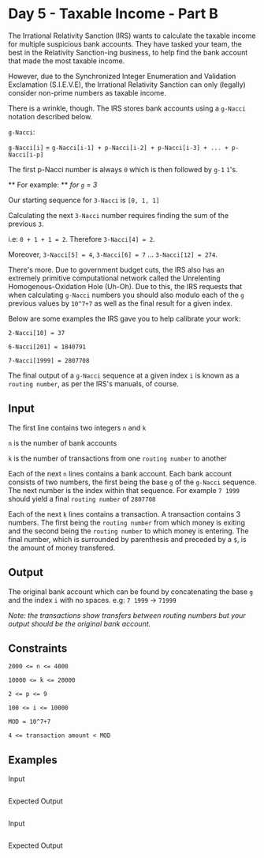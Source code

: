 # Day 5 - Taxable Income - Part B

The Irrational Relativity Sanction (IRS) wants to calculate the taxable income
for multiple suspicious bank accounts. They have tasked your team, the best in
the Relativity Sanction-ing business, to help find the bank account that made
the most taxable income.

However, due to the Synchronized Integer Enumeration and Validation Exclamation (S.I.E.V.E),
the Irrational Relativity Sanction can only (legally) consider non-prime numbers as taxable income.

There is a wrinkle, though. The IRS stores bank accounts using a `g-Nacci` notation described below.

`g-Nacci`:

`g-Nacci[i]` = `g-Nacci[i-1] + p-Nacci[i-2] + p-Nacci[i-3] + ... + p-Nacci[i-p]`

The first p-Nacci number is always `0` which is then followed by `g-1` `1`'s.

** For example: **
*for `g` = 3*

Our starting sequence for `3-Nacci` is `[0, 1, 1]`

Calculating the next `3-Nacci` number requires finding the sum of the previous `3`.

i.e: `0 + 1 + 1 = 2`. Therefore `3-Nacci[4] = 2`.

Moreover, `3-Nacci[5] = 4`, `3-Nacci[6] = 7` ... `3-Nacci[12] = 274`.

There's more. Due to government budget cuts, the IRS also has an extremely
primitive computational network called the Unrelenting Homogenous-Oxidation Hole (Uh-Oh).
Due to this, the IRS requests that when calculating `g-Nacci` numbers you should
also modulo each of the `g` previous values by `10^7+7` as well as the final
result for a given index.

Below are some examples the IRS gave you to help calibrate your work:

`2-Nacci[10] = 37`

`6-Nacci[201] = 1840791`

`7-Nacci[1999] = 2807708`

The final output of a `g-Nacci` sequence at a given index `i` is known as a
`routing number`, as per the IRS's manuals, of course.

## Input

The first line contains two integers `n` and `k`

`n` is the number of bank accounts

`k` is the number of transactions from one `routing number` to another

Each of the next `n` lines contains a bank account. Each bank account consists
of two numbers, the first being the base `g` of the `g-Nacci` sequence. The
next number is the index within that sequence. For example `7 1999` should yield
a final `routing number` of `2807708`

Each of the next `k` lines contains a transaction. A transaction contains 3
numbers. The first being the `routing number` from which money is exiting and
the second being the `routing number` to which money is entering. The final
number, which is surrounded by parenthesis and preceded by a `$`, is the amount
of money transfered.

## Output

The original bank account which can be found by concatenating the base `g` and
the index `i` with no spaces. e.g: `7 1999` -> `71999`

*Note: the transactions show transfers between routing numbers but your output
should be the original bank account.*

## Constraints

`2000 <= n <= 4000`

`10000 <= k <= 20000`

`2 <= p <= 9`

`100 <= i <= 10000`


`MOD = 10^7+7`

`4 <= transaction amount < MOD`

## Examples

Input
```
```

Expected Output
```
```

Input
```
```

Expected Output
```
```

